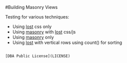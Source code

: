 #Building Masonry Views

Testing for various techniques:

- Using [lost](https://github.com/corysimmons/lost) css only
- Using [masonry](https://github.com/desandro/masonry) with [lost](https://github.com/corysimmons/lost) css/js
- Using [masonry](https://github.com/desandro/masonry) only
- Using [lost](https://github.com/corysimmons/lost) with vertical rows using count() for sorting

```

[DBA Public License](LICENSE)